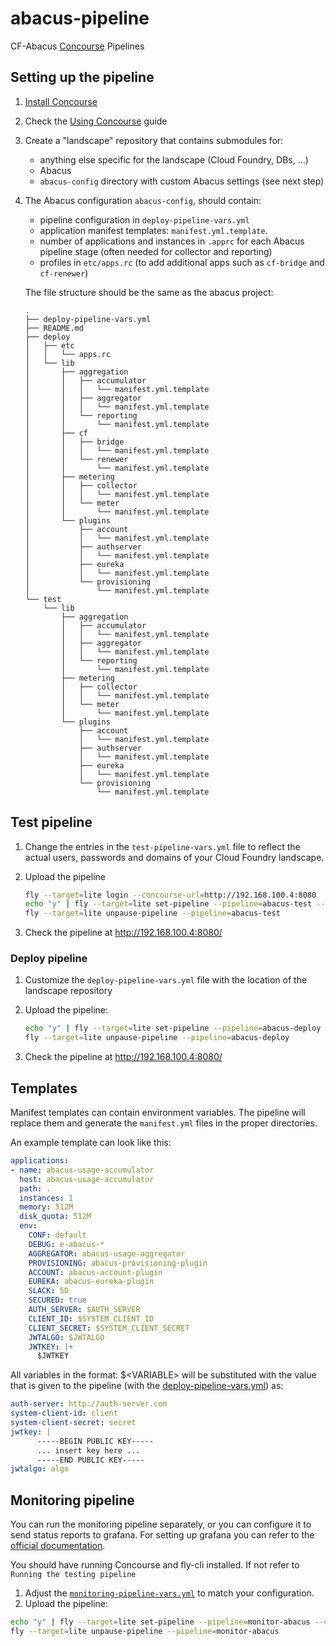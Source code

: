 # abacus-pipeline
CF-Abacus [Concourse](http://concourse.ci/) Pipelines

## Setting up the pipeline

1. [Install Concourse](http://concourse.ci/installing.html)

1. Check the [Using Concourse](http://concourse.ci/using-concourse.html) guide

1. Create a "landscape" repository that contains submodules for:
   * anything else specific for the landscape (Cloud Foundry, DBs, ...)
   * Abacus
   * `abacus-config` directory with custom Abacus settings (see next step)

1. The Abacus configuration `abacus-config`, should contain:
   * pipeline configuration in `deploy-pipeline-vars.yml`
   * application manifest templates: `manifest.yml.template`.
   * number of applications and instances in `.apprc` for each Abacus pipeline stage (often needed for collector and reporting)
   * profiles in `etc/apps.rc` (to add additional apps such as `cf-bridge` and `cf-renewer`)

   The file structure should be the same as the abacus project:
    ```
    .
    ├── deploy-pipeline-vars.yml
    ├── README.md
    ├── deploy
    │   ├── etc
    │   │   └── apps.rc
    │   └── lib
    │       ├── aggregation
    │       │   ├── accumulator
    │       │   │   └── manifest.yml.template
    │       │   ├── aggregator
    │       │   │   └── manifest.yml.template
    │       │   └── reporting
    │       │       └── manifest.yml.template
    │       ├── cf
    │       │   ├── bridge
    │       │   │   └── manifest.yml.template
    │       │   └── renewer
    │       │       └── manifest.yml.template
    │       ├── metering
    │       │   ├── collector
    │       │   │   └── manifest.yml.template
    │       │   └── meter
    │       │       └── manifest.yml.template
    │       └── plugins
    │           ├── account
    │           │   └── manifest.yml.template
    │           ├── authserver
    │           │   └── manifest.yml.template
    │           ├── eureka
    │           │   └── manifest.yml.template
    │           └── provisioning
    │               └── manifest.yml.template
    └── test
        └── lib
            ├── aggregation
            │   ├── accumulator
            │   │   └── manifest.yml.template
            │   ├── aggregator
            │   │   └── manifest.yml.template
            │   └── reporting
            │       └── manifest.yml.template
            ├── metering
            │   ├── collector
            │   │   └── manifest.yml.template
            │   └── meter
            │       └── manifest.yml.template
            └── plugins
                ├── account
                │   └── manifest.yml.template
                ├── authserver
                │   └── manifest.yml.template
                ├── eureka
                │   └── manifest.yml.template
                └── provisioning
                    └── manifest.yml.template
    ```

## Test pipeline

1. Change the entries in the `test-pipeline-vars.yml` file to reflect the actual users, passwords and domains of your Cloud Foundry landscape.

1. Upload the pipeline
   ```bash
   fly --target=lite login --concourse-url=http://192.168.100.4:8080
   echo "y" | fly --target=lite set-pipeline --pipeline=abacus-test --config=test-pipeline.yml --load-vars-from=test-pipeline-vars.yml ---non-interactive
   fly --target=lite unpause-pipeline --pipeline=abacus-test
   ```

1. Check the pipeline at http://192.168.100.4:8080/


### Deploy pipeline

1. Customize the `deploy-pipeline-vars.yml` file with the location of the landscape repository

1. Upload the pipeline:
   ```bash
   echo "y" | fly --target=lite set-pipeline --pipeline=abacus-deploy --config=deploy-pipeline.yml --load-vars-from=deploy-pipeline-vars.yml ---non-interactive
   fly --target=lite unpause-pipeline --pipeline=abacus-deploy
   ```
1. Check the pipeline at http://192.168.100.4:8080/

## Templates

Manifest templates can contain environment variables. The pipeline will replace them and generate the `manifest.yml` files in the proper directories.

An example template can look like this:

```yml
applications:
- name: abacus-usage-accumulator
  host: abacus-usage-accumulator
  path: .
  instances: 1
  memory: 512M
  disk_quota: 512M
  env:
    CONF: default
    DEBUG: e-abacus-*
    AGGREGATOR: abacus-usage-aggregator
    PROVISIONING: abacus-provisioning-plugin
    ACCOUNT: abacus-account-plugin
    EUREKA: abacus-eureka-plugin
    SLACK: 5D
    SECURED: true
    AUTH_SERVER: $AUTH_SERVER
    CLIENT_ID: $SYSTEM_CLIENT_ID
    CLIENT_SECRET: $SYSTEM_CLIENT_SECRET
    JWTALGO: $JWTALGO
    JWTKEY: |+
      $JWTKEY
```

All variables in the format: $&lt;VARIABLE&gt; will be substituted with the value that is given to the pipeline (with the [deploy-pipeline-vars.yml](https://github.com/cloudfoundry-incubator/cf-abacus/blob/3cb401215f8ae7b66450c48328316afbf2b669f8/etc/concourse/deploy-pipeline-vars.yml)) as:
```yml
auth-server: http://auth-server.com
system-client-id: client
system-client-secret: secret
jwtkey: |
      -----BEGIN PUBLIC KEY-----
      ... insert key here ...
      -----END PUBLIC KEY-----
jwtalgo: algo
```

## Monitoring pipeline
You can run the monitoring pipeline separately, or you can configure it to send status reports to grafana.
For setting up grafana you can refer to the [official documentation](http://docs.grafana.org/installation/).

You should have running Concourse and fly-cli installed. If not refer to `Running the testing pipeline`

1. Adjust the [`monitoring-pipeline-vars.yml`](https://github.com/cloudfoundry-incubator/cf-abacus/blob/master/etc/concourse/monitor-pipeline-vars.yml) to match your configuration.
1. Upload the pipeline:
``` bash
echo "y" | fly --target=lite set-pipeline --pipeline=monitor-abacus --config=monitor-pipeline.yml --load-vars-from=monitor-pipeline-vars.yml --non-interactive
fly --target=lite unpause-pipeline --pipeline=monitor-abacus
```
